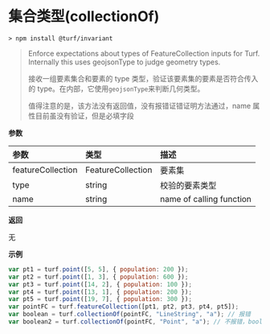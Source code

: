 # 集合类型(collectionOf)

```
> npm install @turf/invariant
```

> Enforce expectations about types of FeatureCollection inputs for Turf. Internally this uses geojsonType to judge geometry types.
>
> 接收一组要素集合和要素的 type 类型，验证该要素集的要素是否符合传入的 type。在内部，它使用`geojsonType`来判断几何类型。
>
> 值得注意的是，该方法没有返回值，没有报错证错证明方法通过，name 属性目前虽没有验证，但是必填字段

**参数**

| 参数              | 类型              | 描述                     |
| :---------------- | :---------------- | :----------------------- |
| featureCollection | FeatureCollection | 要素集                   |
| type              | string            | 校验的要素类型           |
| name              | string            | name of calling function |

**返回**

无

**示例**

```js
var pt1 = turf.point([5, 5], { population: 200 });
var pt2 = turf.point([1, 3], { population: 600 });
var pt3 = turf.point([14, 2], { population: 100 });
var pt4 = turf.point([13, 1], { population: 200 });
var pt5 = turf.point([19, 7], { population: 300 });
var pointFC = turf.featureCollection([pt1, pt2, pt3, pt4, pt5]);
var boolean = turf.collectionOf(pointFC, "LineString", "a"); // 报错
var boolean2 = turf.collectionOf(pointFC, "Point", "a"); // 不报错，boolean2 为 undefined
```